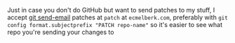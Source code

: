 Just in case you don't do GitHub but want to send patches to my stuff, I accept [git send-email](https://git-scm.com/docs/git-send-email) patches at `patch` at `ecmelberk.com`, preferably with `git config format.subjectprefix "PATCH repo-name"` so it's easier to see what repo you're sending your changes to
